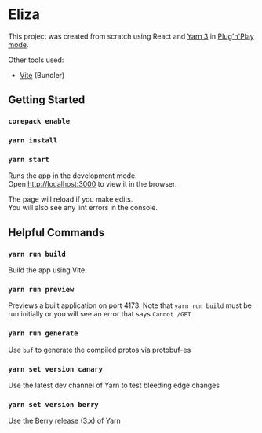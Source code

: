 # Eliza

This project was created from scratch using React and [Yarn 3](https://yarnpkg.com) in [Plug'n'Play mode](https://yarnpkg.com/features/pnp).

Other tools used:

* [Vite](https://vitejs.dev/) (Bundler)

## Getting Started

### `corepack enable`
### `yarn install`
### `yarn start`

Runs the app in the development mode.\
Open [http://localhost:3000](http://localhost:3000) to view it in the browser.

The page will reload if you make edits.\
You will also see any lint errors in the console.

## Helpful Commands

### `yarn run build`

Build the app using Vite.

### `yarn run preview`

Previews a built application on port 4173.  Note that `yarn run build` must be run initially or you will see an error
that says `Cannot /GET`

### `yarn run generate`

Use `buf` to generate the compiled protos via protobuf-es

### `yarn set version canary`

Use the latest dev channel of Yarn to test bleeding edge changes

### `yarn set version berry`

Use the Berry release (3.x) of Yarn

